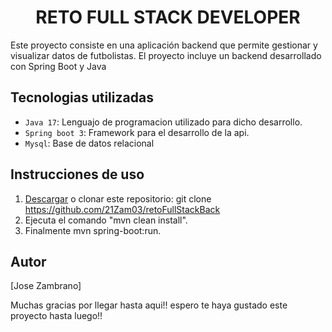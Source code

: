 <h1 align="center"> RETO FULL STACK DEVELOPER </h1>
<p>Este proyecto consiste en una aplicación backend que permite gestionar y visualizar datos de futbolistas. El proyecto incluye un backend desarrollado con Spring Boot y Java</p>

## Tecnologias utilizadas
  - `Java 17`:  Lenguajo de programacion utilizado para dicho desarrollo.
  - `Spring boot 3`: Framework para el desarrollo de la api.
  - `Mysql`: Base de datos relacional

## Instrucciones de uso
  1. [Descargar](#) o clonar este repositorio: git clone https://github.com/21Zam03/retoFullStackBack
  2. Ejecuta el comando "mvn clean install". 
  3. Finalmente mvn spring-boot:run.

## Autor
[Jose Zambrano]

Muchas gracias por llegar hasta aqui!! espero te haya gustado este proyecto hasta luego!!